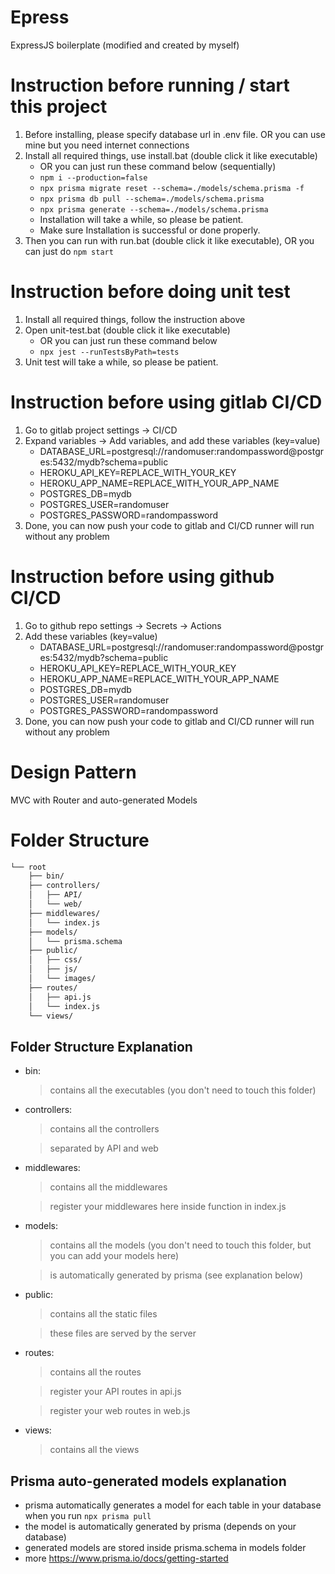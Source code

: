 # Epress

ExpressJS boilerplate (modified and created by myself)

# Instruction before running / start this project

1. Before installing, please specify database url in .env file. OR you can use mine but you need internet connections
2. Install all required things, use install.bat (double click it like executable)
    - OR you can just run these command below (sequentially)
    - `npm i --production=false`
    - `npx prisma migrate reset --schema=./models/schema.prisma -f`
    - `npx prisma db pull --schema=./models/schema.prisma`
    - `npx prisma generate --schema=./models/schema.prisma`
    - Installation will take a while, so please be patient.
    - Make sure Installation is successful or done properly.
3. Then you can run with run.bat (double click it like executable), OR you can just do `npm start`

# Instruction before doing unit test
1. Install all required things, follow the instruction above
2. Open unit-test.bat (double click it like executable)
    - OR you can just run these command below
    - `npx jest --runTestsByPath=tests`
3. Unit test will take a while, so please be patient.

# Instruction before using gitlab CI/CD
1. Go to gitlab project settings -> CI/CD
2. Expand variables -> Add variables, and add these variables (key=value)
    - DATABASE_URL=postgresql://randomuser:randompassword@postgres:5432/mydb?schema=public
    - HEROKU_API_KEY=REPLACE_WITH_YOUR_KEY
    - HEROKU_APP_NAME=REPLACE_WITH_YOUR_APP_NAME
    - POSTGRES_DB=mydb
    - POSTGRES_USER=randomuser
    - POSTGRES_PASSWORD=randompassword
3. Done, you can now push your code to gitlab and CI/CD runner will run without any problem

# Instruction before using github CI/CD
1. Go to github repo settings -> Secrets -> Actions
2. Add these variables (key=value)
    - DATABASE_URL=postgresql://randomuser:randompassword@postgres:5432/mydb?schema=public
    - HEROKU_API_KEY=REPLACE_WITH_YOUR_KEY
    - HEROKU_APP_NAME=REPLACE_WITH_YOUR_APP_NAME
    - POSTGRES_DB=mydb
    - POSTGRES_USER=randomuser
    - POSTGRES_PASSWORD=randompassword
3. Done, you can now push your code to gitlab and CI/CD runner will run without any problem


# Design Pattern

MVC with Router and auto-generated Models

# Folder Structure

```bash
└── root
    ├── bin/
    ├── controllers/
    │   ├── API/
    │   └── web/
    ├── middlewares/
    │   └── index.js
    ├── models/
    │   └── prisma.schema
    ├── public/
    │   ├── css/
    │   ├── js/
    │   └── images/
    ├── routes/
    │   ├── api.js
    │   └── index.js
    └── views/
```

## Folder Structure Explanation

- bin:
  > contains all the executables (you don't need to touch this folder)
- controllers:
  > contains all the controllers

  > separated by API and web
- middlewares:
  > contains all the middlewares

  > register your middlewares here inside function in index.js
- models:
  > contains all the models (you don't need to touch this folder, but you can add your models here)

  > is automatically generated by prisma (see explanation below)
- public:
  > contains all the static files

  > these files are served by the server
- routes:
  > contains all the routes

  > register your API routes in api.js

  > register your web routes in web.js
- views:
  > contains all the views

## Prisma auto-generated models explanation

- prisma automatically generates a model for each table in your database when you run `npx prisma pull`
- the model is automatically generated by prisma (depends on your database)
- generated models are stored inside prisma.schema in models folder
- more https://www.prisma.io/docs/getting-started
